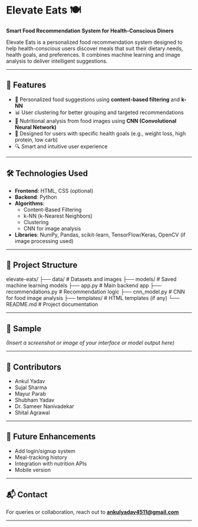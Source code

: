 # Elevate Eats 🍽️  
**Smart Food Recommendation System for Health-Conscious Diners**

Elevate Eats is a personalized food recommendation system designed to help health-conscious users discover meals that suit their dietary needs, health goals, and preferences. It combines machine learning and image analysis to deliver intelligent suggestions.

---

## 🚀 Features

- 🍲 Personalized food suggestions using **content-based filtering** and **k-NN**
- 📊 User clustering for better grouping and targeted recommendations
- 🧠 Nutritional analysis from food images using **CNN (Convolutional Neural Network)**
- 🥗 Designed for users with specific health goals (e.g., weight loss, high protein, low carb)
- 🔍 Smart and intuitive user experience

---

## 🛠️ Technologies Used

- **Frontend**: HTML, CSS (optional)
- **Backend**: Python
- **Algorithms**:
  - Content-Based Filtering
  - k-NN (k-Nearest Neighbors)
  - Clustering
  - CNN for image analysis
- **Libraries**: NumPy, Pandas, scikit-learn, TensorFlow/Keras, OpenCV (if image processing used)

-----

## 📁 Project Structure
elevate-eats/
├── data/ # Datasets and images
├── models/ # Saved machine learning models
├── app.py # Main backend app
├── recommendations.py # Recommendation logic
├── cnn_model.py # CNN for food image analysis
├── templates/ # HTML templates (if any)
└── README.md # Project documentation


------------------------------------

## 📸 Sample

*(Insert a screenshot or image of your interface or model output here)*

---

## 🤝 Contributors

- Ankul Yadav
- Sujal Sharma
- Mayur Parab
- Shubham Yadav
- Dr. Sameer Nanivadekar
- Shital Agrawal

---

## 📌 Future Enhancements

- Add login/signup system
- Meal-tracking history
- Integration with nutrition APIs
- Mobile version

---

## 📬 Contact

For queries or collaboration, reach out to **ankulyadav4511@gmail.com**

---



